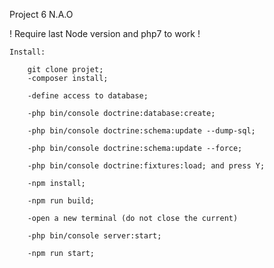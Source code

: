 Project 6 N.A.O

! Require last Node version and php7 to work !
    
    Install:
        
        git clone projet;
        -composer install;
        
        -define access to database;
        
        -php bin/console doctrine:database:create;
        
        -php bin/console doctrine:schema:update --dump-sql;
        
        -php bin/console doctrine:schema:update --force;
        
        -php bin/console doctrine:fixtures:load; and press Y;
        
        -npm install;
        
        -npm run build;
        
        -open a new terminal (do not close the current)
        
        -php bin/console server:start;
        
        -npm run start;
 